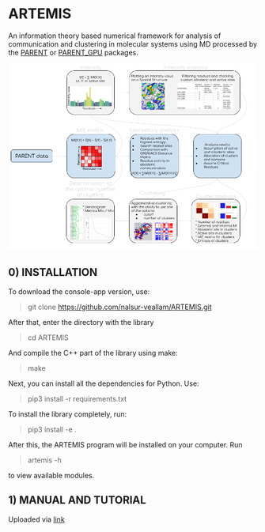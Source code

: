 # ARTEMIS
An information theory based numerical framework for analysis of communication and clustering in molecular systems using MD processed by the [PARENT](https://github.com/markusfleck/PARENT) or [PARENT_GPU](https://github.com/markusfleck/PARENT_GPU) packages.

![Framework scheme](framework_scheme.png) 

## 0) INSTALLATION
To download the console-app version, use:

> git clone https://github.com/nalsur-veallam/ARTEMIS.git

After that, enter the directory with the library

> cd ARTEMIS

And compile the C++ part of the library using make:

> make

Next, you can install all the dependencies for Python. Use:

> pip3 install -r requirements.txt

To install the library completely, run:

> pip3 install -e .

After this, the ARTEMIS program will be installed on your computer. Run

> artemis -h

to view available modules.

## 1) MANUAL AND TUTORIAL

Uploaded via [link](https://nalsur-veallam.github.io/ARTEMIS/)
